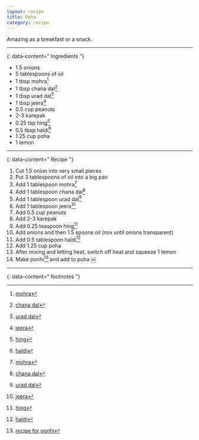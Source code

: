 ```yaml
---
layout: recipe
title: Poha
category: recipe
---
```


Amazing as a breakfast or a snack. 

---
{: data-content=" Ingredients "}

- 1.5 onions
- 5 tablespoons of oil
- 1 tbsp mohra[^1]
- 1 tbsp chana dal[^2]
- 1 tbsp urad dal[^3]
- 1 tbsp jeera[^4]
- 0.5 cup peanuts
- 2-3 karepak
- 0.25 tsp hing[^5]
- 0.5 tbsp haldi[^6]
- 1.25 cup poha
- 1 lemon

---
{: data-content=" Recipe "}

1. Cut 1.5 onion into very small pieces
2. Put 3 tablespoons of oil into a big pan
3. Add 1 tablespoon mohra[^1]
4. Add 1 tablespoon chana dal[^2]
5. Add 1 tablespoon urad dal[^3]
6. Add 1 tablespoon jeera[^4]
7. Add 0.5 cup peanuts
8. Add 2-3 karepak
9. Add 0.25 teaspoon hing[^5]
4. Add onions and then 1.5 spoons oil (mix until onions transparent)
5. Add 0.5 tablespoon haldi[^6]
6. Add 1.25 cup poha 
7. After mixing and letting heat, switch off heat and squeeze 1 lemon 
8. Make ponhi[^7] and add to poha
￼

---
{: data-content=" footnotes "}

[^1]: [mohra](/ingredients#mohra)
[^2]: [chana dal](/ingredients#chanadal)
[^3]: [urad dal](/ingredients#uraddal)
[^4]: [jeera](/ingredients#jeera)
[^5]: [hing](/ingredients#hing)
[^6]: [haldi](/ingredients#haldi)
[^7]: [recipe for ponhi](/ponhi)